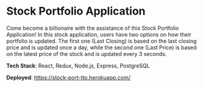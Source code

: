 # Stock Portfolio Application

Come become a billionaire with the assistance of this Stock Portfolio Application! In this stock application, users have two options on how their portfolio is updated. The first one (Last Closing) is based on the last closing price and is updated once a day, while the second one (Last Price) is based on the latest price of the stock and is updated every 3 seconds.

**Tech Stack**: React, Redux, Node.js, Express, PostgreSQL

**Deployed**: https://stock-port-ttp.herokuapp.com/
